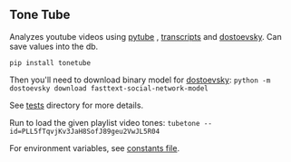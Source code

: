 ## Tone Tube

Analyzes youtube videos using [pytube](https://github.com/pytube/pytube)
, [transcripts](https://github.com/jdepoix/youtube-transcript-api)
and [dostoevsky](https://github.com/bureaucratic-labs/dostoevsky). Can save values into the db.

`pip install tonetube`

Then you'll need to download binary model for [dostoevsky](https://github.com/bureaucratic-labs/dostoevsky):
`python -m dostoevsky download fasttext-social-network-model`

See [tests](https://github.com/solovieff/text-anal/tree/master/tests) directory for more details.

Run to load the given playlist video tones:
`tubetone --id=PLL5fTqvjKv3JaH8SofJ89geu2VwJL5R04`

For environment variables,
see [constants file](https://github.com/solovieff/text-anal/blob/master/tubetone/constants.py).
